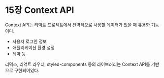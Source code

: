 # 15장 Context API
Context API는 리액트 프로젝트에서 전역적으로 사용할 데이터가 있을 때 유용한 기능이다.
- 사용자 로그인 정보
- 애플리케이션 환경 설정
- 테마 등

리덕스, 리액트 라우터, styled-components 등의 라이브러리는 Context API를 기반으로 구현되어있다.
